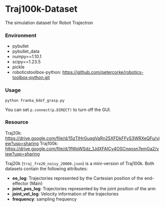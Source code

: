 # Traj100k-Dataset
The simulation dataset for Robot Trajectron

### Environment

 - pybullet
 - pybullet_data
 - numpy==1.10.1
 - scipy==1.23.5
 - pickle
 - roboticstoolbox-python: https://github.com/petercorke/robotics-toolbox-python.git

### Usage
```
python franka_6dof_grasp.py
```
You can set ```p.connect(p.DIRECT)``` to turn off the GUI.

### Resource
Traj20k: https://drive.google.com/file/d/15zTIHrGuqgVaRn25XFDkFFyS3WRXeQFu/view?usp=sharing
Traj100k: https://drive.google.com/file/d/1fWqWSdz_1JdXFAICy4OSCnqosn7emGa2/view?usp=sharing

Traj20k (``traj_fre20_noisy_20000.json``) is a mini-version of Traj100k. Both datasets contain the following attributes:

 - **ee_log**: Trajectories represented by the Cartesian position of the end-effector (Main)
 - **joint_pos_log**: Trajectories represented by the joint position of the arm
 - **joint_vel_log**: Velocity information of the trajectories
 - **frequency**: sampling frequency

